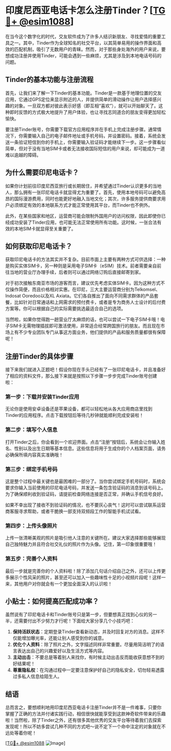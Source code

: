 # 印度尼西亚电话卡怎么注册Tinder？[[TG💪+ @esim1088](https://t.me/s/esim1088)]

在当今这个数字化的时代，交友软件成为了许多人结识新朋友、寻找爱情的重要工具之一。其中，Tinder作为全球知名的社交平台，以其简单易用的操作界面和高效的匹配机制，吸引了无数用户的青睐。然而，对于那些身处海外的用户来说，要想成功注册并使用Tinder，可能会遇到一些麻烦，尤其是涉及到本地电话号码的问题。

## Tinder的基本功能与注册流程

首先，让我们来了解一下Tinder的基本功能。Tinder是一款基于地理位置的交友应用，它通过GPS定位来显示附近的人，并提供简单的滑动操作让用户选择感兴趣的对象。一旦双方都对彼此表示好感（即互相“喜欢”），就可以开始聊天了。这种即时反馈的方式极大地提升了用户体验，也让寻找志同道合的朋友变得更加轻松愉快。

要注册Tinder账号，你需要下载官方应用程序并在手机上完成注册步骤。通常情况下，你需要输入自己的电子邮件地址或手机号码，并设置密码。接着，系统会发送一条验证短信到你的手机上，你需要输入验证码才能继续下一步。这一步骤看似简单，但对于没有当地SIM卡或者无法接收国际短信的用户来说，却可能成为一道难以逾越的障碍。

## 为什么需要印尼电话卡？

如果你计划前往印度尼西亚旅行或长期居住，并希望通过Tinder认识更多的当地人，那么拥有一张印尼电话卡就显得尤为重要了。首先，使用本地号码可以避免高昂的国际漫游费用，同时也能更好地融入当地文化；其次，许多服务提供商要求用户必须绑定有效的本地联系方式才能正常使用其平台，而Tinder也不例外。

此外，在某些国家和地区，运营商可能会限制外国用户的访问权限，因此即使你已经成功安装了Tinder应用，也可能无法正常使用所有功能。这时候，一张合法有效的本地SIM卡就显得至关重要了。

## 如何获取印尼电话卡？

获取印尼电话卡的方法其实并不复杂。目前市面上主要有两种方式可供选择：一种是购买实体SIM卡，另一种则是采用电子SIM卡（eSIM）技术。前者需要亲自前往当地的营业厅办理手续，后者则可以通过网络订购后直接邮寄到家。

对于初次接触东南亚市场的游客而言，建议优先考虑实体SIM卡。因为这种方式不仅操作简便，而且价格相对实惠。在印尼，三大主要运营商分别为Telkomsel、Indosat Ooredoo以及XL Axiata。它们各自推出了面向不同需求群体的产品套餐，比如针对日常通话和上网需求的预付费卡，或者是专为商务人士设计的后付费方案等。你可以根据自己的实际需要挑选最适合自己的选项。

当然啦，如果你觉得跑一趟营业厅太麻烦的话，也可以尝试一下电子SIM卡哦！电子SIM卡无需物理插拔即可激活使用，非常适合经常跨国旅行的朋友。而且现在市场上有不少专业团队专门从事这方面业务，他们提供的产品和服务质量都很有保障呢！

## 注册Tinder的具体步骤

接下来我们就进入正题吧！假设你现在手头已经有了一张印尼电话卡，并且准备好了相应的资料文件，那么接下来就是按照以下步骤一步步完成Tinder账号创建啦：

### 第一步：下载并安装Tinder应用
无论你是使用安卓设备还是苹果设备，都可以轻松地从各大应用商店里找到Tinder的应用程序。点击下载按钮后等待几秒钟就能顺利完成安装啦！

### 第二步：填写个人信息
打开Tinder之后，你会看到一个欢迎界面。点击“注册”按钮后，系统会让你输入姓名、性别以及出生日期等基本信息。这些信息将用于生成你的个人档案页面，请务必确保所填内容真实准确哦！

### 第三步：绑定手机号码
这是整个过程中最关键也是最困难的一部分了。当你尝试绑定手机号码时，系统会要求你输入当前使用的印尼电话号码，并发送一条包含验证码的消息到该号码上。为了确保顺利收到验证码，请提前检查网络连接是否正常，并确认手机信号良好。

如果不幸出现了接收不到验证码的情况，也不要灰心丧气！这时可以尝试联系运营商客服寻求帮助，或者干脆换一部支持双频段工作的智能手机试试看。

### 第四步：上传头像照片
上传一张清晰美观的照片是吸引他人注意的关键所在。建议大家选择那些能够展现自己独特魅力并且符合社交礼仪的照片作为头像。记住，第一印象很重要哦！

### 第五步：完善个人资料
最后一步就是完善你的个人资料啦！除了添加几句话介绍自己之外，还可以上传更多展示个性风采的照片，甚至还可以加入一些趣味性十足的小视频片段呢！这样一来，其他用户对你就会有一个更加全面深入的认识啦！

## 小贴士：如何提高匹配成功率？

虽然说有了印尼电话卡和Tinder账号只是第一步，但要想真正找到心仪的另一半，还需要付出不少努力才行呢！下面给大家分享几个小技巧吧：

1. **保持活跃状态**：定期登录Tinder查看新动态，并及时回复对方的消息。这样不仅能增加曝光率，还能让别人感受到你的诚意。
2. **优化个人资料**：除了照片之外，文字描述同样非常重要。尽量用简洁明了的语言表达出自己的兴趣爱好以及生活方式等内容。
3. **主动出击**：不要总是等着别人来找你，有时候主动出击反而能收获意想不到的好结果呢！
4. **尊重隐私权**：在沟通过程中一定要注意保护好自己的隐私安全，切勿轻易透露过多私人信息给陌生人。

## 结语

总而言之，要想顺利地用印度尼西亚电话卡注册Tinder并不是一件难事，只要你掌握了正确的方法并付诸实践行动，相信很快就能享受到这款神奇软件带来的乐趣啦！当然啦，除了Tinder之外，还有很多其他优秀的交友平台等待着我们去探索发现呢！所以不妨多尝试几种不同的方式吧～说不定下一个命中注定的对象就在不远处等着你呢！

[[TG💪+ @esim1088](https://t.me/s/esim1088) ![Image](https://i.postimg.cc/4NQfJmqS/Snipaste-2025-05-13-00-14-12.png)]